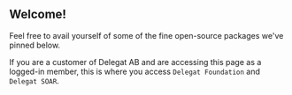 ## Welcome!

Feel free to avail yourself of some of the fine open-source packages we've pinned below.

If you are a customer of Delegat AB and are accessing this page as a logged-in member, this is where
you access `Delegat Foundation` and `Delegat SOAR`.

